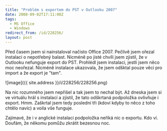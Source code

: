 ```yaml
---
title: "Problém s exportem do PST v Outlooku 2007"
date: 2008-09-02T17:11:00Z
tags:
  - MS Office
  - Windows
redirect_from: /id/228256/
layout: post
---
```

Před časem jsem si nainstaloval načisto Office 2007. Pečlivě jsem ořezal instalaci o nepotřebný balast. Nicméně po jisté chvíli jsem zjistil, že v Outlooku nefunguje export do PST. Prohlédl jsem instalaci, jestli jsem něco moc neořezal. Nicméně instalace ukazovala, že jsem odšktal pouze věci pro import a že export je "tam".

![image]({{ site.address }}/i/228256/228256.png)

Na nic rozumného jsem nepřišel a tak jsem to nechal být. Až dneska jsem si ve virtuálu hrál s instalací a zjistil, že tato odškrtaná podpoložka ovlivňuje i export. Hmm. Zaškrtal jsem tedy poslední tři (kdoví kdyby to něco z toho chtělo navíc) a voila vše funguje.

Zajímavé, že i v anglické instalaci podpoložka neříká nic o exportu. Kdo ví. Doufám, že někomu pomůžu zkrátit bezesnou noc.